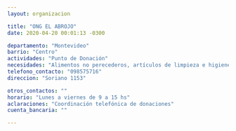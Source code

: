 ```yaml
---
layout: organizacion

title: "ONG EL ABROJO"
date: 2020-04-20 00:01:13 -0300

departamento: "Montevideo"
barrio: "Centro"
actividades: "Punto de Donación"
necesidades: "Alimentos no perecederos, artículos de limpieza e higiene personal y del hogar"
telefono_contacto: "098575716"
direccion: "Soriano 1153"

otros_contactos: ""
horario: "Lunes a viernes de 9 a 15 hs"
aclaraciones: "Coordinación telefónica de donaciones"
cuenta_bancaria: ""

---
```

